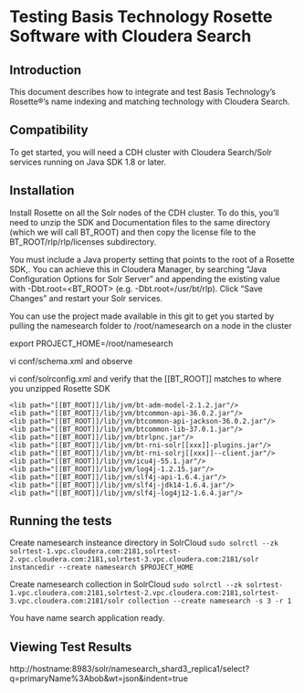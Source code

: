
<H1>Testing Basis Technology Rosette Software with Cloudera Search</H1>
<H2>Introduction</H2>

This document describes how to integrate and test Basis Technology’s Rosette®’s name indexing and matching technology  with Cloudera Search.
<H2>Compatibility</H2>
To get started, you will need a CDH cluster with Cloudera Search/Solr services running on Java SDK 1.8 or later. 

<H2>Installation</H2>

Install Rosette on all the Solr nodes of the CDH cluster. To do this, you’ll need to unzip the SDK and Documentation files to the same directory (which we will call BT_ROOT) and then copy the license file to the BT_ROOT/rlp/rlp/licenses subdirectory.

You must include a Java property setting that points to the root of a Rosette SDK,. You can achieve this in Cloudera Manager, by searching “Java Configuration Options for Solr Server”  and appending the existing value with  -Dbt.root=<BT_ROOT> (e.g. -Dbt.root=/usr/bt/rlp). Click “Save Changes” and restart your Solr services.

<screenshot>

You can use the project made available in this git to get you started  by pulling the namesearch folder to /root/namesearch on a node in the cluster

<screenshot>
export PROJECT_HOME=/root/namesearch


vi conf/schema.xml and observe
<fieldType name="bt_rni_name" class="com.basistech.rni.solr.NameField"/>


<field name="primaryName" type="bt_rni_name" indexed="true" stored="true"/>


vi conf/solrconfig.xml and verify that the [[BT_ROOT]] matches to where you unzipped Rosette   SDK
```
<lib path="[[BT_ROOT]]/lib/jvm/bt-adm-model-2.1.2.jar"/>
<lib path="[[BT_ROOT]]/lib/jvm/btcommon-api-36.0.2.jar"/>
<lib path="[[BT_ROOT]]/lib/jvm/btcommon-api-jackson-36.0.2.jar"/>
<lib path="[[BT_ROOT]]/lib/jvm/btcommon-lib-37.0.1.jar"/>
<lib path="[[BT_ROOT]]/lib/jvm/btrlpnc.jar"/>
<lib path="[[BT_ROOT]]/lib/jvm/bt-rni-solr[[xxx]]-plugins.jar"/>
<lib path="[[BT_ROOT]]/lib/jvm/bt-rni-solrj[[xxx]]--client.jar"/>
<lib path="[[BT_ROOT]]/lib/jvm/icu4j-55.1.jar"/>
<lib path="[[BT_ROOT]]/lib/jvm/log4j-1.2.15.jar"/>
<lib path="[[BT_ROOT]]/lib/jvm/slf4j-api-1.6.4.jar"/>
<lib path="[[BT_ROOT]]/lib/jvm/slf4j-jdk14-1.6.4.jar"/>
<lib path="[[BT_ROOT]]/lib/jvm/slf4j-log4j12-1.6.4.jar"/>
```


<H2>Running the tests</H2>

Create namesearch insteance directory in SolrCloud
```sudo solrctl --zk solrtest-1.vpc.cloudera.com:2181,solrtest-2.vpc.cloudera.com:2181,solrtest-3.vpc.cloudera.com:2181/solr instancedir --create namesearch $PROJECT_HOME```

Create namesearch collection in SolrCloud
```sudo solrctl --zk solrtest-1.vpc.cloudera.com:2181,solrtest-2.vpc.cloudera.com:2181,solrtest-3.vpc.cloudera.com:2181/solr collection --create namesearch -s 3 -r 1```

You have name search application ready.

<H2>Viewing Test Results</H2>

http://hostname:8983/solr/namesearch_shard3_replica1/select?q=primaryName%3Abob&wt=json&indent=true



